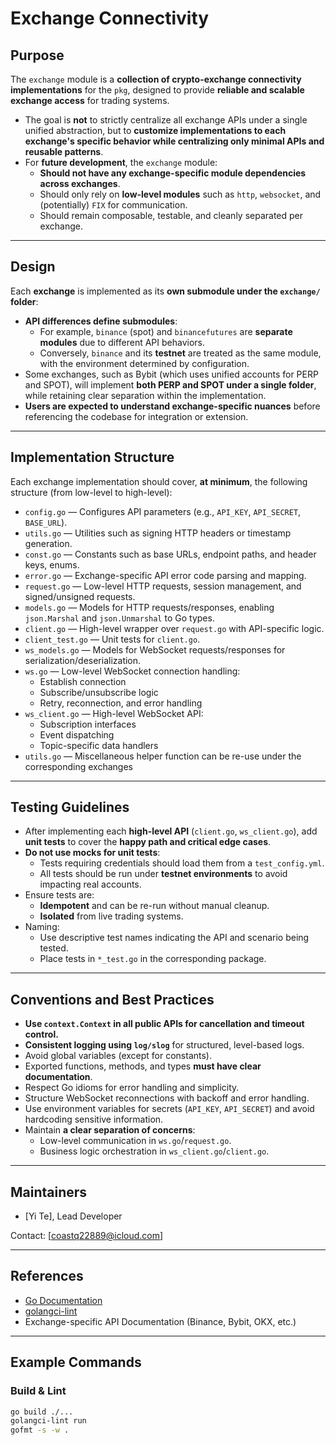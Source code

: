 # Exchange Connectivity

## Purpose

The `exchange` module is a **collection of crypto-exchange connectivity implementations** for the `pkg`, designed to provide **reliable and scalable exchange access** for trading systems.

- The goal is **not** to strictly centralize all exchange APIs under a single unified abstraction, but to **customize implementations to each exchange's specific behavior while centralizing only minimal APIs and reusable patterns**.
- For **future development**, the `exchange` module:
  - **Should not have any exchange-specific module dependencies across exchanges**.
  - Should only rely on **low-level modules** such as `http`, `websocket`, and (potentially) `FIX` for communication.
  - Should remain composable, testable, and cleanly separated per exchange.

---

## Design

Each **exchange** is implemented as its **own submodule under the `exchange/` folder**:

- **API differences define submodules**:
  - For example, `binance` (spot) and `binancefutures` are **separate modules** due to different API behaviors.
  - Conversely, `binance` and its **testnet** are treated as the same module, with the environment determined by configuration.
- Some exchanges, such as Bybit (which uses unified accounts for PERP and SPOT), will implement **both PERP and SPOT under a single folder**, while retaining clear separation within the implementation.
- **Users are expected to understand exchange-specific nuances** before referencing the codebase for integration or extension.

---

## Implementation Structure

Each exchange implementation should cover, **at minimum**, the following structure (from low-level to high-level):

- `config.go` — Configures API parameters (e.g., `API_KEY`, `API_SECRET`, `BASE_URL`).
- `utils.go` — Utilities such as signing HTTP headers or timestamp generation.
- `const.go` — Constants such as base URLs, endpoint paths, and header keys, enums.
- `error.go` — Exchange-specific API error code parsing and mapping.
- `request.go` — Low-level HTTP requests, session management, and signed/unsigned requests.
- `models.go` — Models for HTTP requests/responses, enabling `json.Marshal` and `json.Unmarshal` to Go types.
- `client.go` — High-level wrapper over `request.go` with API-specific logic.
- `client_test.go` — Unit tests for `client.go`.
- `ws_models.go` — Models for WebSocket requests/responses for serialization/deserialization.
- `ws.go` — Low-level WebSocket connection handling:
  - Establish connection
  - Subscribe/unsubscribe logic
  - Retry, reconnection, and error handling
- `ws_client.go` — High-level WebSocket API:
  - Subscription interfaces
  - Event dispatching
  - Topic-specific data handlers
- `utils.go` — Miscellaneous helper function can be re-use under the corresponding exchanges

---

## Testing Guidelines

- After implementing each **high-level API** (`client.go`, `ws_client.go`), add **unit tests** to cover the **happy path and critical edge cases**.
- **Do not use mocks for unit tests**:
  - Tests requiring credentials should load them from a `test_config.yml`.
  - All tests should be run under **testnet environments** to avoid impacting real accounts.
- Ensure tests are:
  - **Idempotent** and can be re-run without manual cleanup.
  - **Isolated** from live trading systems.
- Naming:
  - Use descriptive test names indicating the API and scenario being tested.
  - Place tests in `*_test.go` in the corresponding package.

---

## Conventions and Best Practices

- **Use `context.Context` in all public APIs for cancellation and timeout control.**
- **Consistent logging using `log/slog`** for structured, level-based logs.
- Avoid global variables (except for constants).
- Exported functions, methods, and types **must have clear documentation**.
- Respect Go idioms for error handling and simplicity.
- Structure WebSocket reconnections with backoff and error handling.
- Use environment variables for secrets (`API_KEY`, `API_SECRET`) and avoid hardcoding sensitive information.
- Maintain **a clear separation of concerns**:
  - Low-level communication in `ws.go`/`request.go`.
  - Business logic orchestration in `ws_client.go`/`client.go`.

---


## Maintainers

- [Yi Te], Lead Developer

Contact: [coastq22889@icloud.com]

---

## References

- [Go Documentation](https://go.dev/doc/)
- [golangci-lint](https://golangci-lint.run/)
- Exchange-specific API Documentation (Binance, Bybit, OKX, etc.)

---

## Example Commands

### Build & Lint

```bash
go build ./...
golangci-lint run
gofmt -s -w .
```
